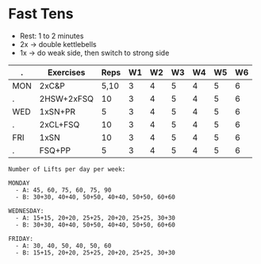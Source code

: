 # Fast Tens

- Rest: 1 to 2 minutes
- 2x -> double kettlebells
- 1x -> do weak side, then switch to strong side

. | Exercises | Reps | W1 | W2 | W3 | W4 | W5 | W6
-- | -- | -- | -- | -- | -- | -- | -- | -- |
MON | 2xC&P | 5,10 | 3 | 4 | 5 | 4 | 5 | 6
. | 2HSW+2xFSQ | 10 | 3 | 4 | 5 | 4 | 5 | 6
WED | 1xSN+PR | 5 | 3 | 4 | 5 | 4 | 5 | 6
. | 2xCL+FSQ | 10 | 3 | 4 | 5 | 4 | 5 | 6
FRI | 1xSN | 10 | 3 | 4 | 5 | 4 | 5 | 6
. | FSQ+PP | 5 | 3 | 4 | 5 | 4 | 5 | 6


```
Number of Lifts per day per week:

MONDAY
  - A: 45, 60, 75, 60, 75, 90
  - B: 30+30, 40+40, 50+50, 40+40, 50+50, 60+60

WEDNESDAY:
  - A: 15+15, 20+20, 25+25, 20+20, 25+25, 30+30
  - B: 30+30, 40+40, 50+50, 40+40, 50+50, 60+60

FRIDAY:
  - A: 30, 40, 50, 40, 50, 60
  - B: 15+15, 20+20, 25+25, 20+20, 25+25, 30+30
```
